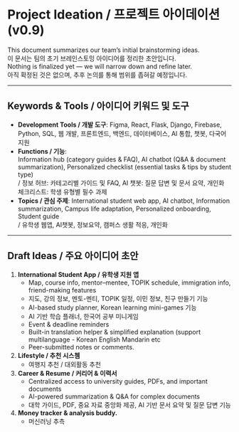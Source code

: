 # Project Ideation / 프로젝트 아이데이션 (v0.9)

This document summarizes our team’s initial brainstorming ideas.  
이 문서는 팀의 초기 브레인스토밍 아이디어를 정리한 초안입니다.  
Nothing is finalized yet — we will narrow down and refine later.  
아직 확정된 것은 없으며, 추후 논의를 통해 범위를 좁혀갈 예정입니다.  

---

## Keywords & Tools / 아이디어 키워드 및 도구
- **Development Tools / 개발 도구**: Figma, React, Flask, Django, Firebase, Python, SQL, 웹 개발, 프론트엔드, 백엔드, 데이터베이스, AI 통합, 챗봇, 다국어 지원
- **Functions / 기능**:  
  Information hub (category guides & FAQ), AI chatbot (Q&A & document summarization), Personalized checklist (essential tasks & tips by student type)  
  / 정보 허브: 카테고리별 가이드 및 FAQ, AI 챗봇: 질문 답변 및 문서 요약, 개인화 체크리스트: 학생 유형별 필수 과제  
- **Topics / 관심 주제**: International student web app, AI chatbot, Information summarization, Campus life adaptation, Personalized onboarding, Student guide  
  / 유학생 웹앱, AI챗봇, 정보요약, 캠퍼스 생활 적응, 개인화

---

## Draft Ideas / 주요 아이디어 초안
1. **International Student App / 유학생 지원 앱**  
   - Map, course info, mentor–mentee, TOPIK schedule, immigration info, friend-making features  
   - 지도, 강의 정보, 멘토-멘티, TOPIK 일정, 이민 정보, 친구 만들기 기능  
   - AI-based study planner, Korean learning mini-games 기능
   - AI 기반 학습 플래너, 한국어 공부 미니게임
   - Event & deadline reminders
   - Built-in translation helper & simplified explanation (support multilanguage - Korean English Mandarin etc
   - Peer-submitted notes or comments.
2. **Lifestyle / 추천 시스쳄**
   - 여행지 추천 / 대외활동 추천
4. **Career & Resume / 커리어 & 이력서**  
   - Centralized access to university guides, PDFs, and important documents
   - AI-powered summarization & Q&A for complex documents
   - 대학 가이드, PDF, 중요 자료 중앙화 제공, AI 기반 문서 요약 및 질문 답변 기능
5. **Money tracker & analysis buddy.**
   - 머신러닝 추측

